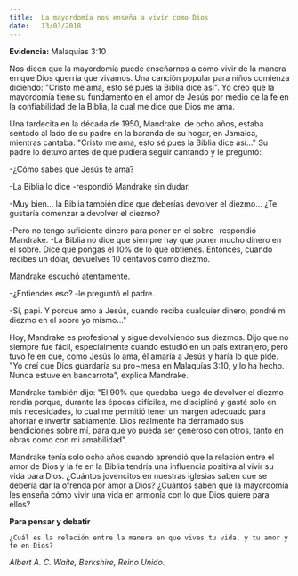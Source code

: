 ```yaml
---
title:  La mayordomía nos enseña a vivir como Dios 
date:   13/03/2018
---
```


**Evidencia:** Malaquías 3:10 

Nos dicen que la mayordomía puede enseñarnos a cómo vivir de la manera en que Dios querría que vivamos. Una canción popular para niños comienza diciendo: "Cristo me ama, esto sé pues la Biblia dice así". Yo creo que la mayordomía tiene su fundamento en el amor de Jesús por medio de la fe en la confiabilidad de la Biblia, la cual me dice que Dios me ama. 

Una tardecita en la década de 1950, Mandrake, de ocho años, estaba sentado al lado de su padre en la baranda de su hogar, en Jamaica, mientras cantaba: "Cristo me ama, esto sé pues la Biblia dice así..." Su padre lo detuvo antes de que pudiera seguir cantando y le preguntó: 

-¿Cómo sabes que Jesús te ama? 

-La Biblia lo dice -respondió Mandrake sin dudar. 

-Muy bien... la Biblia también dice que deberías devolver el diezmo... ¿Te gustaría comenzar a devolver el diezmo? 

-Pero no tengo suficiente dinero para poner en el sobre -respondió Mandrake. -La Biblia no dice que siempre hay que poner mucho dinero en el sobre. Dice que pongas el 10% de lo que obtienes. Entonces, cuando recibes un dólar, devuelves 10 centavos como diezmo. 

Mandrake escuchó atentamente. 

-¿Entiendes eso? -le preguntó el padre. 

-Sí, papi. Y porque amo a Jesús, cuando reciba cualquier dinero, pondré mi diezmo en el sobre yo mismo..." 

Hoy, Mandrake es profesional y sigue devolviendo sus diezmos. Dijo que no siempre fue fácil, especialmente cuando estudió en un país extranjero, pero tuvo fe en que, como Jesús lo ama, él amaría a Jesús y haría lo que pide. "Yo creí que Dios guardaría su pro¬mesa en Malaquías 3:10, y lo ha hecho. Nunca estuve en bancarrota", explica Mandrake. 

Mandrake también dijo: "El 90% que quedaba luego de devolver el diezmo rendía porque, durante las épocas difíciles, me discipliné y gasté solo en mis necesidades, lo cual me permitió tener un margen adecuado para ahorrar e invertir sabiamente. Dios realmente ha derramado sus bendiciones sobre mí, para que yo pueda ser generoso con otros, tanto en obras como con mi amabilidad". 

Mandrake tenía solo ocho años cuando aprendió que la relación entre el amor de Dios y la fe en la Biblia tendría una influencia positiva al vivir su vida para Dios. ¿Cuántos jovencitos en nuestras iglesias saben que se debería dar la ofrenda por amor a Dios? ¿Cuántos saben que la mayordomía les enseña cómo vivir una vida en armonía con lo que Dios quiere para ellos? 

**Para pensar y debatir**

`¿Cuál es la relación entre la manera en que vives tu vida, y tu amor y fe en Dios?`

_Albert A. C. Waite, Berkshire, Reino Unido._